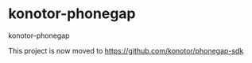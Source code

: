 # konotor-phonegap
konotor-phonegap

This project is now moved to https://github.com/konotor/phonegap-sdk
